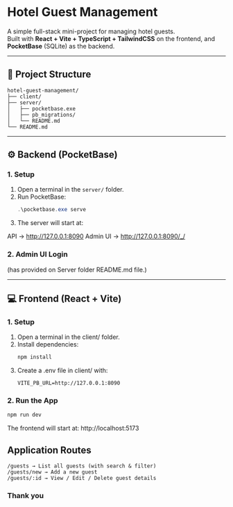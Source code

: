 ﻿# Hotel Guest Management

A simple full-stack mini-project for managing hotel guests.  
Built with **React + Vite + TypeScript + TailwindCSS** on the frontend, and **PocketBase** (SQLite) as the backend.

---

## 📂 Project Structure
```
hotel-guest-management/
├── client/              
├── server/              
│   ├── pocketbase.exe   
│   ├── pb_migrations/   
│   └── README.md        
└── README.md           
```

---

## ⚙️ Backend (PocketBase)

### 1. Setup

1. Open a terminal in the `server/` folder.
2. Run PocketBase:
   ```powershell
   .\pocketbase.exe serve
   ```
3. The server will start at:

API → http://127.0.0.1:8090
Admin UI → http://127.0.0.1:8090/_/

### 2. Admin UI Login 
(has provided on Server folder README.md file.)

---

## 💻 Frontend (React + Vite)

### 1. Setup

1. Open a terminal in the client/ folder.
2. Install dependencies:
   ```powershell
   npm install
   ```
3. Create a .env file in client/ with:
   ```
   VITE_PB_URL=http://127.0.0.1:8090
   ```
### 2. Run the App
   ```powershell
   npm run dev
   ```

The frontend will start at:
http://localhost:5173

## Application Routes
```
/guests → List all guests (with search & filter)
/guests/new → Add a new guest
/guests/:id → View / Edit / Delete guest details
```
### Thank you





